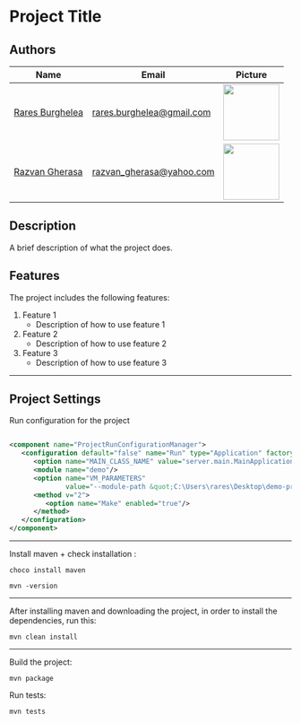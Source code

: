 # Project Title

## Authors

| Name                                               | Email                     | Picture                                                                          |
|----------------------------------------------------|---------------------------|----------------------------------------------------------------------------------|
| [Rares Burghelea](https://github.com/just-rares)   | rares.burghelea@gmail.com | <img src="https://avatars.githubusercontent.com/u/113239883?v=4" height="100px"> |
| [Razvan Gherasa](https://github.com/razvangherasa) | razvan_gherasa@yahoo.com  | <img src="https://avatars.githubusercontent.com/u/104271984?v=4" height="100px"> |

## Description

A brief description of what the project does.

## Features

The project includes the following features:

1. Feature 1
    - Description of how to use feature 1
2. Feature 2
    - Description of how to use feature 2
3. Feature 3
    - Description of how to use feature 3

<hr>

## Project Settings
Run configuration for the project

```xml

<component name="ProjectRunConfigurationManager">
   <configuration default="false" name="Run" type="Application" factoryName="Application">
      <option name="MAIN_CLASS_NAME" value="server.main.MainApplication"/>
      <module name="demo"/>
      <option name="VM_PARAMETERS"
              value="--module-path &quot;C:\Users\rares\Desktop\demo-project\javafx-sdk-20\lib&quot; --add-modules=javafx.controls,javafx.fxml"/>
      <method v="2">
         <option name="Make" enabled="true"/>
      </method>
   </configuration>
</component>
```
<hr>

Install maven + check installation :
```shell
choco install maven
```
```shell
mvn -version
```

<hr>

After installing maven and downloading the project, in order to install the dependencies, run this:
```shell
mvn clean install
```
<hr>

Build the project:

```shell
mvn package
```

Run tests:

```shell
mvn tests
```
